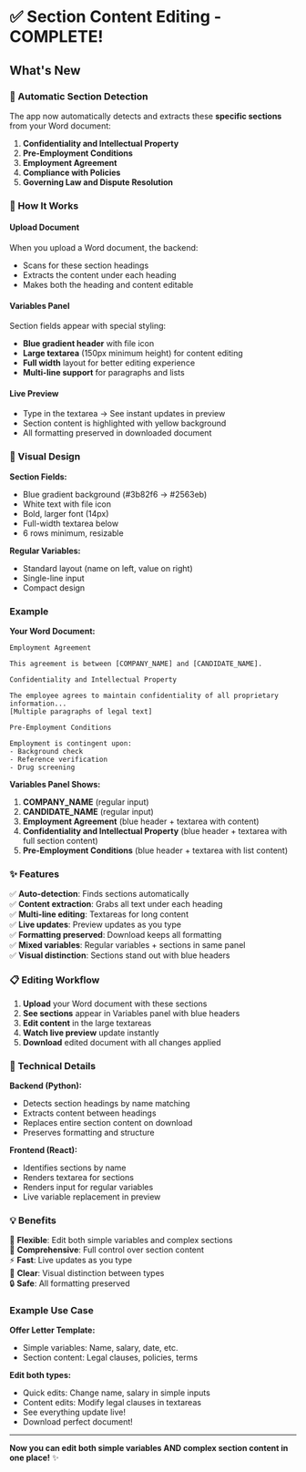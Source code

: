 # ✅ Section Content Editing - COMPLETE!

## What's New

### 🎯 Automatic Section Detection
The app now automatically detects and extracts these **specific sections** from your Word document:

1. **Confidentiality and Intellectual Property**
2. **Pre-Employment Conditions**
3. **Employment Agreement**
4. **Compliance with Policies**
5. **Governing Law and Dispute Resolution**

### 📝 How It Works

#### Upload Document
When you upload a Word document, the backend:
- Scans for these section headings
- Extracts the content under each heading
- Makes both the heading and content editable

#### Variables Panel
Section fields appear with special styling:
- **Blue gradient header** with file icon
- **Large textarea** (150px minimum height) for content editing
- **Full width** layout for better editing experience
- **Multi-line support** for paragraphs and lists

#### Live Preview
- Type in the textarea → See instant updates in preview
- Section content is highlighted with yellow background
- All formatting preserved in downloaded document

### 🎨 Visual Design

**Section Fields:**
- Blue gradient background (#3b82f6 → #2563eb)
- White text with file icon
- Bold, larger font (14px)
- Full-width textarea below
- 6 rows minimum, resizable

**Regular Variables:**
- Standard layout (name on left, value on right)
- Single-line input
- Compact design

### Example

**Your Word Document:**
```
Employment Agreement

This agreement is between [COMPANY_NAME] and [CANDIDATE_NAME].

Confidentiality and Intellectual Property

The employee agrees to maintain confidentiality of all proprietary information...
[Multiple paragraphs of legal text]

Pre-Employment Conditions

Employment is contingent upon:
- Background check
- Reference verification
- Drug screening
```

**Variables Panel Shows:**

1. **COMPANY_NAME** (regular input)
2. **CANDIDATE_NAME** (regular input)
3. **Employment Agreement** (blue header + textarea with content)
4. **Confidentiality and Intellectual Property** (blue header + textarea with full section content)
5. **Pre-Employment Conditions** (blue header + textarea with list content)

### ✨ Features

✅ **Auto-detection**: Finds sections automatically  
✅ **Content extraction**: Grabs all text under each heading  
✅ **Multi-line editing**: Textareas for long content  
✅ **Live updates**: Preview updates as you type  
✅ **Formatting preserved**: Download keeps all formatting  
✅ **Mixed variables**: Regular variables + sections in same panel  
✅ **Visual distinction**: Sections stand out with blue headers  

### 📋 Editing Workflow

1. **Upload** your Word document with these sections
2. **See sections** appear in Variables panel with blue headers
3. **Edit content** in the large textareas
4. **Watch live preview** update instantly
5. **Download** edited document with all changes applied

### 🔧 Technical Details

**Backend (Python):**
- Detects section headings by name matching
- Extracts content between headings
- Replaces entire section content on download
- Preserves formatting and structure

**Frontend (React):**
- Identifies sections by name
- Renders textarea for sections
- Renders input for regular variables
- Live variable replacement in preview

### 💡 Benefits

🎯 **Flexible**: Edit both simple variables and complex sections  
📝 **Comprehensive**: Full control over section content  
⚡ **Fast**: Live updates as you type  
🎨 **Clear**: Visual distinction between types  
🔒 **Safe**: All formatting preserved  

### Example Use Case

**Offer Letter Template:**
- Simple variables: Name, salary, date, etc.
- Section content: Legal clauses, policies, terms

**Edit both types:**
- Quick edits: Change name, salary in simple inputs
- Content edits: Modify legal clauses in textareas
- See everything update live!
- Download perfect document!

---

**Now you can edit both simple variables AND complex section content in one place!** ✨
